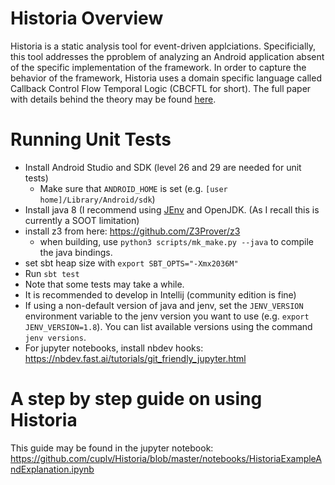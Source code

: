 Historia Overview
=================
Historia is a static analysis tool for event-driven applciations.  Specificially, this tool addresses the pproblem of analyzing an Android application absent of the specific implementation of the framework.  In order to capture the behavior of the framework, Historia uses a domain specific language called Callback Control Flow Temporal Logic (CBCFTL for short). The full paper with details behind the theory may be found [here](https://doi.org/10.1145/3622865).

Running Unit Tests
==================
* Install Android Studio and SDK (level 26 and 29 are needed for unit tests) 
    - Make sure that `ANDROID_HOME` is set (e.g. `[user home]/Library/Android/sdk`)
* Install java 8 (I recommend using [JEnv](https://www.jenv.be/) and OpenJDK.  (As I recall this is currently a SOOT limitation)
* install z3 from here: https://github.com/Z3Prover/z3
    - when building, use `python3 scripts/mk_make.py --java` to compile the java bindings.
* set sbt heap size with `export SBT_OPTS="-Xmx2036M"`
* Run `sbt test`
* Note that some tests may take a while.
* It is recommended to develop in Intellij (community edition is fine)
* If using a non-default version of java and jenv, set the `JENV_VERSION` environment variable to the jenv version you want to use (e.g. `export JENV_VERSION=1.8`). You can list available versions using the command `jenv versions`.
* For jupyter notebooks, install nbdev hooks: https://nbdev.fast.ai/tutorials/git_friendly_jupyter.html


A step by step guide on using Historia
======================================
This guide may be found in the jupyter notebook: https://github.com/cuplv/Historia/blob/master/notebooks/HistoriaExampleAndExplanation.ipynb
